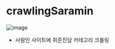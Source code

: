 # crawlingSaramin

![image](https://user-images.githubusercontent.com/68270424/132084573-306f43ff-2101-496a-a9df-3d9c55b04f41.png)

- 사람인 사이트에 취준진담 카테고리 크롤링

